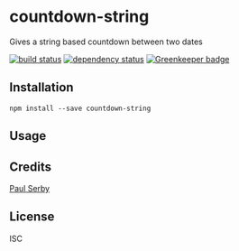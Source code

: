 # countdown-string

Gives a string based countdown between two dates

[![build status](https://secure.travis-ci.org/serby/countdown-string.svg)](http://travis-ci.org/serby/countdown-string)
[![dependency status](https://david-dm.org/serby/countdown-string.svg)](https://david-dm.org/serby/countdown-string) [![Greenkeeper badge](https://badges.greenkeeper.io/serby/countdown-string.svg)](https://greenkeeper.io/)

## Installation

```
npm install --save countdown-string
```

## Usage

## Credits
[Paul Serby](https://github.com/serby/)

## License

ISC
